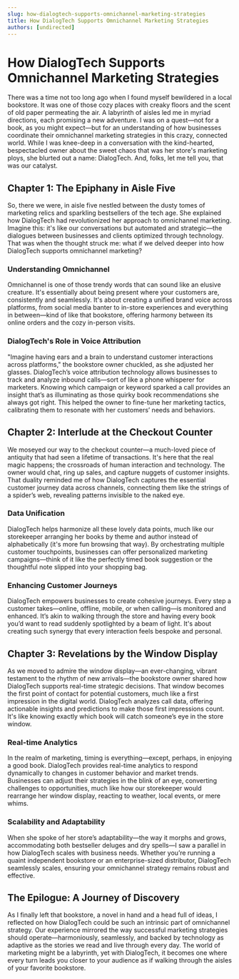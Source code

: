 ```yaml
---
slug: how-dialogtech-supports-omnichannel-marketing-strategies
title: How DialogTech Supports Omnichannel Marketing Strategies
authors: [undirected]
---
```



# How DialogTech Supports Omnichannel Marketing Strategies

There was a time not too long ago when I found myself bewildered in a local bookstore. It was one of those cozy places with creaky floors and the scent of old paper permeating the air. A labyrinth of aisles led me in myriad directions, each promising a new adventure. I was on a quest—not for a book, as you might expect—but for an understanding of how businesses coordinate their omnichannel marketing strategies in this crazy, connected world. While I was knee-deep in a conversation with the kind-hearted, bespectacled owner about the sweet chaos that was her store's marketing ploys, she blurted out a name: DialogTech. And, folks, let me tell you, that was our catalyst.

## Chapter 1: The Epiphany in Aisle Five

So, there we were, in aisle five nestled between the dusty tomes of marketing relics and sparkling bestsellers of the tech age. She explained how DialogTech had revolutionized her approach to omnichannel marketing. Imagine this: it's like our conversations but automated and strategic—the dialogues between businesses and clients optimized through technology. That was when the thought struck me: what if we delved deeper into how DialogTech supports omnichannel marketing? 

### Understanding Omnichannel

Omnichannel is one of those trendy words that can sound like an elusive creature. It's essentially about being present where your customers are, consistently and seamlessly. It's about creating a unified brand voice across platforms, from social media banter to in-store experiences and everything in between—kind of like that bookstore, offering harmony between its online orders and the cozy in-person visits.

### DialogTech's Role in Voice Attribution

"Imagine having ears and a brain to understand customer interactions across platforms," the bookstore owner chuckled, as she adjusted her glasses. DialogTech’s voice attribution technology allows businesses to track and analyze inbound calls—sort of like a phone whisperer for marketers. Knowing which campaign or keyword sparked a call provides an insight that’s as illuminating as those quirky book recommendations she always got right. This helped the owner to fine-tune her marketing tactics, calibrating them to resonate with her customers’ needs and behaviors.

## Chapter 2: Interlude at the Checkout Counter

We moseyed our way to the checkout counter—a much-loved piece of antiquity that had seen a lifetime of transactions. It's here that the real magic happens; the crossroads of human interaction and technology. The owner would chat, ring up sales, and capture nuggets of customer insights. That duality reminded me of how DialogTech captures the essential customer journey data across channels, connecting them like the strings of a spider’s web, revealing patterns invisible to the naked eye.

### Data Unification

DialogTech helps harmonize all these lovely data points, much like our storekeeper arranging her books by theme and author instead of alphabetically (it's more fun browsing that way). By orchestrating multiple customer touchpoints, businesses can offer personalized marketing campaigns—think of it like the perfectly timed book suggestion or the thoughtful note slipped into your shopping bag.

### Enhancing Customer Journeys

DialogTech empowers businesses to create cohesive journeys. Every step a customer takes—online, offline, mobile, or when calling—is monitored and enhanced. It’s akin to walking through the store and having every book you’d want to read suddenly spotlighted by a beam of light. It's about creating such synergy that every interaction feels bespoke and personal.

## Chapter 3: Revelations by the Window Display

As we moved to admire the window display—an ever-changing, vibrant testament to the rhythm of new arrivals—the bookstore owner shared how DialogTech supports real-time strategic decisions. That window becomes the first point of contact for potential customers, much like a first impression in the digital world. DialogTech analyzes call data, offering actionable insights and predictions to make those first impressions count. It's like knowing exactly which book will catch someone’s eye in the store window.

### Real-time Analytics

In the realm of marketing, timing is everything—except, perhaps, in enjoying a good book. DialogTech provides real-time analytics to respond dynamically to changes in customer behavior and market trends. Businesses can adjust their strategies in the blink of an eye, converting challenges to opportunities, much like how our storekeeper would rearrange her window display, reacting to weather, local events, or mere whims.

### Scalability and Adaptability

When she spoke of her store’s adaptability—the way it morphs and grows, accommodating both bestseller deluges and dry spells—I saw a parallel in how DialogTech scales with business needs. Whether you’re running a quaint independent bookstore or an enterprise-sized distributor, DialogTech seamlessly scales, ensuring your omnichannel strategy remains robust and effective.

## The Epilogue: A Journey of Discovery

As I finally left that bookstore, a novel in hand and a head full of ideas, I reflected on how DialogTech could be such an intrinsic part of omnichannel strategy. Our experience mirrored the way successful marketing strategies should operate—harmoniously, seamlessly, and backed by technology as adaptive as the stories we read and live through every day. The world of marketing might be a labyrinth, yet with DialogTech, it becomes one where every turn leads you closer to your audience as if walking through the aisles of your favorite bookstore.